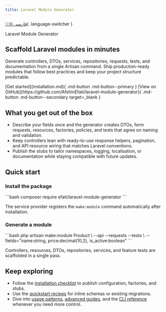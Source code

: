 ```yaml
---
title: Laravel Module Generator
---
```


[🇮🇷 فارسی](../fa/index.md){ .language-switcher }

<section class="hero" markdown="1">
  <div class="hero__content" markdown="1">
    <p class="hero__eyebrow">Laravel Module Generator</p>
    <h1 class="hero__title">Scaffold Laravel modules in minutes</h1>
    <p class="hero__lead">
      Generate controllers, DTOs, services, repositories, requests, tests, and documentation from a single Artisan command.
      Ship production-ready modules that follow best practices and keep your project structure predictable.
    </p>
    <div class="hero__actions">
      [Get started](installation.md){ .md-button .md-button--primary }
      [View on GitHub](https://github.com/AfshinEfati/laravel-module-generator){ .md-button .md-button--secondary target=_blank }
    </div>
  </div>
</section>

## What you get out of the box

- Describe your fields once and the generator creates DTOs, form requests, resources, factories, policies, and tests that agree on naming and validation.
- Keep controllers lean with ready-to-use response helpers, pagination, and API resource wiring that matches Laravel conventions.
- Publish the stubs to tailor namespaces, logging, localisation, or documentation while staying compatible with future updates.

## Quick start

<div class="landing-grid">
  <div class="landing-card" markdown="1">
    <h3>Install the package</h3>
    ```bash
    composer require efati/laravel-module-generator
    ```
    <p>The service provider registers the <code>make:module</code> command automatically after installation.</p>
  </div>
  <div class="landing-card" markdown="1">
    <h3>Generate a module</h3>
    ```bash
    php artisan make:module Product \
      --api --requests --tests \
      --fields="name:string, price:decimal(10,2), is_active:boolean"
    ```
    <p>Controllers, resources, DTOs, repositories, services, and feature tests are scaffolded in a single pass.</p>
  </div>
</div>

## Keep exploring

- Follow the [installation checklist](installation.md) to publish configuration, factories, and stubs.
- Use the [quickstart recipes](quickstart.md) for inline schemas or existing migrations.
- Dive into [usage patterns](usage.md), [advanced guides](advanced.md), and the [CLI reference](reference.md) whenever you need more control.
